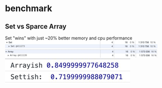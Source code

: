 # benchmark

## Set vs Sparce Array

Set "wins" with just ~20% better memory and cpu performance
![](photo_5327860098820852989_w.jpg)  
![](photo_5327860098820852990_w.jpg)
![](photo_5327860098820852992_x.jpg)
